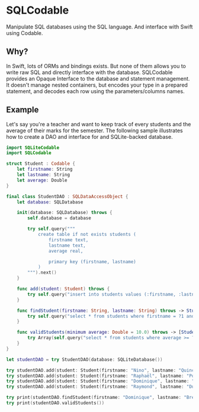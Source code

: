 # SQLCodable

Manipulate SQL databases using the SQL language. And interface with Swift using Codable.

## Why?

In Swift, lots of ORMs and bindings exists. But none of them allows you to write raw SQL and directly interface with the database.
SQLCodable provides an Opaque Interface to the database and statement management. It doesn't manage nested containers, but encodes
your type in a prepared statement, and decodes each row using the parameters/columns names.

## Example

Let's say you're a teacher and want to keep track of every students and the average of their marks for the semester.
The following sample illustrates how to create a DAO and interface for and SQLite-backed database.

```swift
import SQLiteCodable
import SQLCodable

struct Student : Codable {
	let firstname: String
	let lastname: String
	let average: Double
}

final class StudentDAO : SQLDataAccessObject {
	let database: SQLDatabase

	init(database: SQLDatabase) throws {
		self.database = database

		try self.query("""
			create table if not exists students (
				firstname text,
				lastname text,
				average real,

				primary key (firstname, lastname)
			)
		""").next()
	}

	func add(student: Student) throws {
		try self.query("insert into students values (:firstname, :lastname, :average)", with: student).next()
	}

	func findStudent(firstname: String, lastname: String) throws -> Student? {
		try self.query("select * from students where firstname = ?1 and lastname = ?2", with: firstname, lastname).next()
	}

	func validStudents(minimum average: Double = 10.0) throws -> [Student] {
		try Array(self.query("select * from students where average >= ?1 order by average desc", with: average))
	}
}

let studentDAO = try StudentDAO(database: SQLiteDatabase())

try studentDAO.add(student: Student(firstname: "Nino", lastname: "Quincampoix", average:  9.0))
try studentDAO.add(student: Student(firstname: "Raphaël", lastname: "Poulain", average: 7.0))
try studentDAO.add(student: Student(firstname: "Dominique", lastname: "Bretodeau", average: 12.0))
try studentDAO.add(student: Student(firstname: "Raymond", lastname: "Dufayel", average: 17.0))

try print(studentDAO.findStudent(firstname: "Dominique", lastname: "Bretodeau")!)
try print(studentDAO.validStudents())
```

